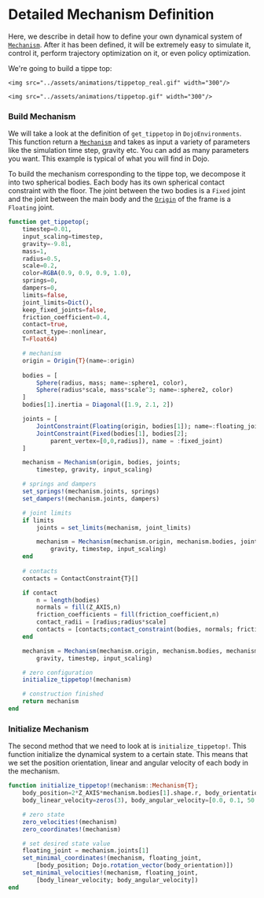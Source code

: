 # Detailed Mechanism Definition
Here, we describe in detail how to define your own dynamical system of [`Mechanism`](@ref). After it has been defined, it will be extremely easy to simulate it, control it, perform trajectory optimization on it, or even policy optimization.

We're going to build a tippe top:


```@raw html
<img src="../assets/animations/tippetop_real.gif" width="300"/>
```

```@raw html
<img src="../assets/animations/tippetop.gif" width="300"/>
```

### Build Mechanism

We will take a look at the definition of `get_tippetop` in `DojoEnvironments`. This function return a [`Mechanism`](@ref) and takes as input a variety of parameters like the simulation time step, gravity etc. You can add as many parameters you want. This example is typical of what you will find in Dojo.

To build the mechanism corresponding to the tippe top, we decompose it into two spherical bodies. Each body has its own spherical contact constraint with the floor. The joint between the two bodies is a `Fixed` joint and the joint between the main body and the [`Origin`](@ref) of the frame is a `Floating` joint.

```julia
function get_tippetop(;
    timestep=0.01,
    input_scaling=timestep, 
    gravity=-9.81,
    mass=1,
    radius=0.5,
    scale=0.2,
    color=RGBA(0.9, 0.9, 0.9, 1.0),
    springs=0,
    dampers=0, 
    limits=false,
    joint_limits=Dict(),
    keep_fixed_joints=false, 
    friction_coefficient=0.4,
    contact=true,
    contact_type=:nonlinear,
    T=Float64)

    # mechanism
    origin = Origin{T}(name=:origin)
    
    bodies = [
        Sphere(radius, mass; name=:sphere1, color),
        Sphere(radius*scale, mass*scale^3; name=:sphere2, color)
    ]
    bodies[1].inertia = Diagonal([1.9, 2.1, 2])

    joints = [
        JointConstraint(Floating(origin, bodies[1]); name=:floating_joint),
        JointConstraint(Fixed(bodies[1], bodies[2];
            parent_vertex=[0,0,radius]), name = :fixed_joint)
    ]

    mechanism = Mechanism(origin, bodies, joints;
        timestep, gravity, input_scaling)

    # springs and dampers
    set_springs!(mechanism.joints, springs)
    set_dampers!(mechanism.joints, dampers)

    # joint limits    
    if limits
        joints = set_limits(mechanism, joint_limits)

        mechanism = Mechanism(mechanism.origin, mechanism.bodies, joints;
            gravity, timestep, input_scaling)
    end
    
    # contacts
    contacts = ContactConstraint{T}[]

    if contact
        n = length(bodies)
        normals = fill(Z_AXIS,n)
        friction_coefficients = fill(friction_coefficient,n)
        contact_radii = [radius;radius*scale]
        contacts = [contacts;contact_constraint(bodies, normals; friction_coefficients, contact_radii, contact_type)]
    end

    mechanism = Mechanism(mechanism.origin, mechanism.bodies, mechanism.joints, contacts;
        gravity, timestep, input_scaling)

    # zero configuration
    initialize_tippetop!(mechanism)

    # construction finished
    return mechanism
end
```

### Initialize Mechanism
The second method that we need to look at is `initialize_tippetop!`. This function initialize the dynamical system to a certain state. This means that we set the position orientation, linear and angular velocity of each body in the mechanism.


```julia
function initialize_tippetop!(mechanism::Mechanism{T};
    body_position=2*Z_AXIS*mechanism.bodies[1].shape.r, body_orientation=one(Quaternion),
    body_linear_velocity=zeros(3), body_angular_velocity=[0.0, 0.1, 50.0]) where T

    # zero state
    zero_velocities!(mechanism)
    zero_coordinates!(mechanism)

    # set desired state value 
    floating_joint = mechanism.joints[1]
    set_minimal_coordinates!(mechanism, floating_joint, 
        [body_position; Dojo.rotation_vector(body_orientation)])
    set_minimal_velocities!(mechanism, floating_joint, 
        [body_linear_velocity; body_angular_velocity])
end
```

